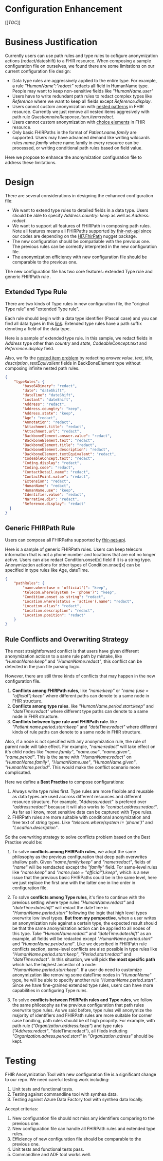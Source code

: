 # Configuration Enhancement
[[_TOC_]]

# Business Justification
Currently users can use path rules and type rules to cofigure anonymization actions (redact/dateshift) to a FHIR resource.
When composing a sample configuration file on ourselves, we found there are some limitations on our current configuration file design:
* Data type rules are aggressively applied to the entire type. For example, a rule *"HumanName":"redact"* redacts all field in HumanName type. People may want to keep non-sensitive fields like *"HumanName.user"*
* Users have to write redundant path rules to redact complex types like *Reference* where we want to keep all fields except *Reference.display*.
* Users cannot custom anonymization with [nested patterns](https://microsofthealth.visualstudio.com/Health/_workitems/edit/72536/) in FHIR resource. Currently we just remove all nested items aggresively with path rule *QuestionnaireResponse.item.item:redact*.
* Users cannot custom anonymization with [choice elements](https://microsofthealth.visualstudio.com/Health/_workitems/edit/72447/) in FHIR resource. 
* Only basic FHIRPaths in the format of *Patient.name.family* are supported. Users may have advanced demand like writing wildcards rules *name.family* where name.family in every resource can be processed, or writing conditional path rules based on field value.

Here we propose to enhance the anonymization configuration file to address these limitations.

# Design
There are several considerations in designing the enhanced configuration file:
* We want to extend type rules to detailed fields in a data type. Users should be able to specify *Address.country: keep* as well as *Address: redact*.
* We want to support all features of FHIRPath in composing path rules. Note all features means all FHIRPaths supported by [fhir-net-api](https://github.com/FirelyTeam/fhir-net-api) since our codes are depending on the [Hl7.FhirPath](https://www.nuget.org/packages/Hl7.FhirPath/) nugget package.
* The new configuration should be compatiable with the previous one. The previous rules can be correctly interpreted in the new configuration file. 
* The anonymization efficiency with new configuration file should be comparable to the previous one.

The new configuration file has two core features: extended Type rule and generic FHIRPath rule .

## Extended Type Rule
There are two kinds of Type rules in new configuration file, the "original Type rule" and "extended Type rule". 

Each rule should begin with a data type identifier (Pascal case) and you can find all data types in this [link](http://hl7.org/fhir/R4/datatypes.html).
Extended type rules have a path suffix denoting a field of the data type. 

Here is a sample of extended type rule. In this sample, we redact fields in *Address* type other than *country* and *state*, *CodeableConcept.text* and *Referrence.display* field.

Also, we fix the [nested item problem](https://microsofthealth.visualstudio.com/Health/_workitems/edit/72536/) by redacting *answer.value*, *text*, *title*, *description*, *textEquivalient* fields in BackBoneElement type without composing infinite nested path rules. 
```json
{
    "typeRules": {
        "base64Binary": "redact",
        "date": "dateShift",
        "dateTime": "dateShift",
        "instant": "dateShift",
        "Address": "redact",
        "Address.coungtry": "keep",
        "Address.state": "keep",
        "Age": "redact",
        "Annotation": "redact",
        "Attachment.title": "redact",
        "Attachment.url": "redact",
        "BackboneElement.answer.value": "redact",
        "BackboneElement.text": "redact",
        "BackboneElement.title": "redact",
        "BackboneElement.description": "redact",
        "BackboneElement.textEquivalent": "redact",
        "CodeableConcept.text": "redact",
        "Coding.display": "redact",
        "Coding.code": "redact",
        "ContactDetail.name": "redact",
        "ContactPoint.value": "redact",
        "Extension": "redact",
        "HumanName": "redact",
        "HumanName.use": "keep",
        "Identifier.value": "redact",
        "Narrative.div": "redact",
        "Reference.display": "redact"
  }
}
```

## Generic FHIRPath Rule
Users can compose all FHIRPaths supported by [fhir-net-api](https://github.com/FirelyTeam/fhir-net-api). 

Here is a sample of generic FHIRPath rules. Users can keep telecom information that is not a phone number and locations that are not no longer active. Users can also redact Condition.onset[x] field if it is a string type. Anonymization actions for other types of Condition.onset[x] can be specified in type rules like Age, dateTime.
```json
{
    "pathRules": {
        "name.where(use = 'official')": "keep",
        "telecom.where(system != 'phone')": "keep",
        "Condition.onset as string": "redact",
        "Location.where(status = 'active').name": "redact", 
        "Location.alias": "redact",
        "Location.description": "redact",
        "Location.position": "redact"
    }
}
``` 
## Rule Conflicts and Overwriting Strategy
The most straightforward conflict is that users have given different anonymization actiosn to a same rule path by mistake, like *"HumanName:keep"* and *"HumanName:redact"*,
this conflict can be detected in the json file parsing logic.

However, there are still three kinds of conflicts that may happen in the new configuration file.
1. **Conflicts among FHIRPath rules**, like *"name:keep"* or *"name.(use = "official"):keep"* where different paths can denote to a same node in FHIR structure.
2. **Conflicts among type rules**. like *"HumanName.period.start:keep"* and *"dateTime:redact"* where different type paths can denote to a same node in FHIR structure.
3. **Conflicts between type rule and FHIRPath rule**. like *"Patient.name.period.start:keep"* and *"dateTime:redact"* where different kinds of rule paths can denote to a same node in FHIR structure.

Also, if a node is not specified with any anonymization rule, the rule of parent node will take effect. For example, *"name:redact"* will take effect on it's child nodes like *"name.family"*, *"name.use"*, *"name.given"*, *"name.period"*. This is the same with *"HumanName:redact"* on *"HumanName.family"*, *"HumanName.use"*, *"HumanName.given"*, *"HumanName.period"*. This would make the conflict scenario more complicated. 

Here we define a **Best Practise** to compose configurations:
1. Always write type rules first. Type rules are more flexible and reusable as data types are used accross different resources and different resource structure. For example, *"Address:redact"* is prefered over *"address:redact"* because it will also works to *"contact.address:redact"*. As far as I know, most sensitive data can be captured with Type rules. 
2. FHIRPath rules are more suitable with conditional anonymization and free text of *string* types. Like *"telecom.where(system != 'phone')"* and *"Location.description"*.

So the overwriting strategy to solve conflicts problem based on the Best Practise would be:
1. To solve **conflicts among FHIRPath rules**, we adopt the same philosophy as the previous configuration that deep path overwrites shallow path. Given *"name.family:keep"* and *"name:redact"*, fields of *"name"* will be remdacted except the *"family"* field. For same-level rules like *"name:keep"* and *"name.(use = "official"):keep"*, which is a new issue that the previous basic FHIRPaths could be in the same level, here we just replace the first one with the latter one in line order in configuration file. 

2. To solve **conflicts among Type rules**, it's fine to continue with the previous setting where type rules *"HumanName:redact"* and *"dateTime:dateshift"* will redact the dateTime in *"HumanName.period.start"* following the logic that high level types overwrite low level types.  **But from my perspective**, when a user writes an anonymization rule against a certain type, the expected result should be that the same anonymization action can be applied to all nodes of this type. Take *"HumanName:redact"* and *"dateTime:dateshift"* as an example, all fields will be redacted except *"HumanName.period.start"* and *"HumanName.period.end"*.
Like we described in FHIRPath rule conflicts section, same-level conflicts are also possible in type rules like *"HumanName.period.start:keep"*, *"Period.start:redact"* and *"dateTime:redact"*. In this situation, we will pick **the most specific path** which has the highest ancestor of a node: *"HumanName.period.start:keep"*.
If a user do need to customize anonymization like removing some dateTime nodes in *"HumanName"* type, he will be able to specify another rule *"HumanName.period.start"*. 
Since we have fine-grained extended type rules, users can have more capabilities in configuring Type rules.

3. To solve **conflicts between FHIRPath rules and Type rules**, we follow the same philosophy as the previous configuration that path rules overwrite type rules. As we said before, type rules will anonymize the majority of identifiers and FHIRPath rules are more suitable for corner case handling, path rules should be of high prioprity. For example, with path rule (*"Organization.address:keep"*) and type rules (*"Address:redact"*, "dateTime:redact"), all fileds including *"Organization.adress.period.start"* in *"Organization.adress"* should be kept.

# Testing
FHIR Anonymization Tool with new configuration file is a significant change to our repo. We need careful testing work including:
1. Unit tests and functional tests.
2. Testing against commandline tool with synthea data.
2. Testing against Azure Data Factory tool with synthea data locally.

Accept criterias:
1. New configuration file should not miss any identifiers comparing to the previous one.
2. New configuration file can handle all FHIRPath rules and extended type rules.
3. Efficiency of new configuration file should be comparable to the previous one.
4. Unit tests and functional tests pass.
5. Commandline and ADF tool works well.
